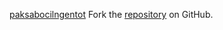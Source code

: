 [paksabocilngentot](https://paksabocilngentot.pages.dev)
Fork the [repository](https://github.com/tondigule) on GitHub.